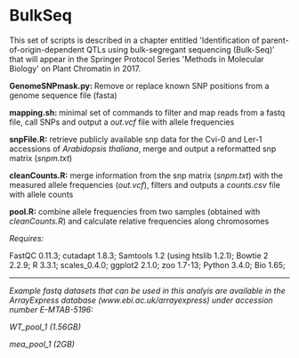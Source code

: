 # BulkSeq

This set of scripts is described in a chapter entitled 'Identification of parent-of-origin-dependent QTLs using bulk-segregant sequencing (Bulk-Seq)' that will appear in the Springer Protocol Series 'Methods in Molecular Biology' on Plant Chromatin in 2017.


<b>GenomeSNPmask.py: </b> Remove or replace known SNP positions from a genome sequence file (fasta)

<b>mapping.sh: </b> minimal set of commands to filter and map reads from a fastq file, call SNPs and output a <i>out.vcf</i> file with allele frequencies

<b>snpFile.R:</b> retrieve publicly available snp data for the Cvi-0 and Ler-1 accessions of <i>Arabidopsis thaliana</i>, merge and output a reformatted snp matrix (<i>snpm.txt</i>)

<b>cleanCounts.R:</b> merge information from the snp matrix (<i>snpm.txt</i>) with the measured allele frequencies (<i>out.vcf</i>), filters and outputs a <i>counts.csv</i> file with allele counts

<b>pool.R:</b> combine allele frequencies from two samples (obtained with <i>cleanCounts.R</i>) and calculate relative frequencies along chromosomes

<i>Requires:</i>

FastQC 0.11.3;
cutadapt 1.8.3;
Samtools 1.2 (using htslib 1.2.1);
Bowtie 2 2.2.9;
R 3.3.1;
scales_0.4.0;
ggplot2 2.1.0;
zoo 1.7-13;
Python 3.4.0;
Bio 1.65;

<HR>
<i> Example fastq datasets that can be used in this analyis are available in the ArrayExpress database (www.ebi.ac.uk/arrayexpress) under accession number E-MTAB-5196:

WT_pool_1 (1.56GB)

mea_pool_1 (2GB)</i>
